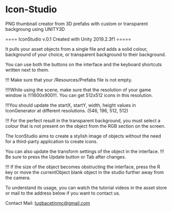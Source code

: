 # Icon-Studio
PNG thumbnail creator from 3D prefabs with custom or transparent backgroung using UNITY3D


==== IconStudio v.0.1 Created with Unity 2019.2.3f1 =====

It pulls your asset objects from a single file and adds a solid colour,
background of your choice, or transparent background to their background.

You can use both the buttons on the interface and the keyboard shortcuts written next to them.

!!! Make sure that your /Resources/Prefabs file is not empty.

!!!!While using the scene, make sure that the resolution of your game window is !!!1600x900!!!.
You can get 512x512 icons in this resolution.

!!!You should update the startX, startY, width, height values in IconGenerator at different resolutions. (546, 196, 512, 512)

!!! For the perfect result in the transparent background, you must select a colour that is not present
on the object from the RGB section on the screen.

The IconStudio aims to create a stylish image of objects without the need for a third-party application to create icons.

You can also update the transform settings of the object in the interface. 
!!! Be sure to press the Update button or Tab after changes.

!!! If the size of the object becomes obstructing the interface, press the R key or
move the currentObject blank object in the studio further away from the camera.

To understand its usage, you can watch the tutorial videos in the asset store 
or mail to the address below if you want to contact us.

Contact Mail: tugbacetinmc@gmail.com
